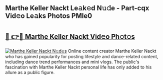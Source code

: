 ## Marthe Keller Nackt Le𝚊k𝚎d N𝚞𝚍e - Part-cqx Vid𝚎o Le𝚊ks Photos PMle0

# <h2><a href="http://fb4qi4l.evod.top/?m=Marthe+Keller+Nackt">🔗 👉🔴 Marthe Keller Nackt Vid𝚎o Ph𝚘t𝚘s</a></h2>

[![Marthe Keller Nackt N𝚞d𝚎s](https://i.imgur.com/8V9OHl7.gif)](http://fb4qi4l.evod.top/?m=Marthe+Keller+Nackt)
Online content creator Marthe Keller Nackt who has gained popularity for posting lifestyle and dance-related content, including dance trend performances and mini vlogs. The public's fascination with Marthe Keller Nackt personal life has only added to his allure as a public figure. 
